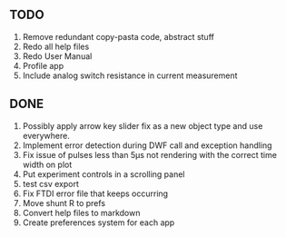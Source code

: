 ## TODO

1. Remove redundant copy-pasta code, abstract stuff
1. Redo all help files
1. Redo User Manual
1. Profile app
1. Include analog switch resistance in current measurement

## DONE

1. Possibly apply arrow key slider fix as a new object type and use everywhere.
1. Implement error detection during DWF call and exception handling
1. Fix issue of pulses less than 5µs not rendering with the correct time width on plot
1. Put experiment controls in a scrolling panel
1. test csv export
1. Fix FTDI error file that keeps occurring
1. Move shunt R to prefs
1. Convert help files to markdown
1. Create preferences system for each app